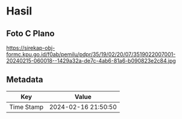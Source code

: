 # Hasil

## Foto C Plano

https://sirekap-obj-formc.kpu.go.id/f0ab/pemilu/pdpr/35/19/02/20/07/3519022007001-20240215-060018--1429a32a-de7c-4ab6-81a6-b090823e2c84.jpg


## Metadata

| Key        | Value               |
| ---------- | ------------------- |
| Time Stamp | 2024-02-16 21:50:50 |



